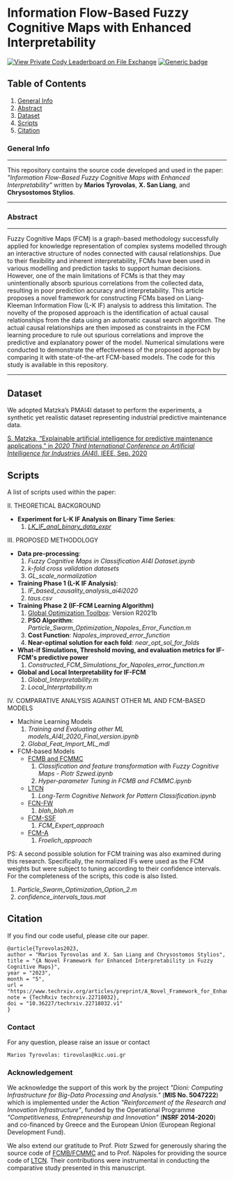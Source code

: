 # Information Flow-Based Fuzzy Cognitive Maps with Enhanced Interpretability
[![View Private Cody Leaderboard on File Exchange](https://www.mathworks.com/matlabcentral/images/matlab-file-exchange.svg)](https://www.mathworks.com/products/matlab.html) [![Generic badge](https://img.shields.io/badge/Python-Powered-<COLOR>.svg)](https://www.python.org/)


## Table of Contents
1. [General Info](#general-info)
2. [Abstract](#abstract)
3. [Dataset](#dataset)
4. [Scripts](#scripts)
5. [Citation](#citation)

### General Info
***
This repository contains the source code developed and used in the paper: *"Information Flow-Based Fuzzy Cognitive Maps with Enhanced Interpretability"* written by **Marios Tyrovolas**, **X. San Liang**, and **Chrysostomos Stylios**. 
***

### Abstract
***
Fuzzy Cognitive Maps (FCM) is a graph-based methodology successfully applied for knowledge representation of complex systems modelled through an interactive structure of nodes connected with causal relationships. Due to their flexibility and inherent interpretability, FCMs have been used in various modelling and prediction tasks to support human decisions. However, one of the main limitations of FCMs is that they may unintentionally absorb spurious correlations from the collected data, resulting in poor prediction accuracy and interpretability. This article proposes a novel framework for constructing FCMs based on Liang-Kleeman Information Flow (L-K IF) analysis to address this limitation. The novelty of the proposed approach is the identification of actual causal relationships from the data using an automatic causal search algorithm.  The actual causal relationships are then imposed as constraints in the FCM learning procedure to rule out spurious correlations and improve the predictive and explanatory power of the model. Numerical simulations were conducted to demonstrate the effectiveness of the proposed approach by comparing it with state-of-the-art FCM-based models. The code for this study is available in this repository.
***

## Dataset

We adopted Matzka’s PMAI4I dataset to perform the experiments, a synthetic yet realistic dataset representing industrial predictive maintenance data.

[S. Matzka, “Explainable artificial intelligence for predictive maintenance applications,” in *2020 Third International Conference on Artificial Intelligence for Industries (AI4I).* IEEE, Sep. 2020](https://ieeexplore.ieee.org/document/9253083)
 

## Scripts

A list of scripts used within the paper:

II. THEORETICAL BACKGROUND

* **Experiment for L-K IF Analysis on Binary Time Series**: 
  1. [*LK_IF_anal_binary_data_expr*](https://github.com/marios-tyrovolas/A-Novel-Framework-for-Enhanced-Interpretability-in-Fuzzy-Cognitive-Maps/tree/main/LK_IF_anal_binary_data_expr)

III. PROPOSED METHODOLOGY

* **Data pre-processing**: 
  1. *Fuzzy Cognitive Maps in Classification AI4I Dataset.ipynb*
  2. *k-fold cross validation datasets*
  3. *GL_scale_normalization* 
* **Training Phase 1 (L-K IF Analysis)**:
  1. *IF_based_causality_analysis_ai4i2020* 
  2. *taus.csv*
* **Training Phase 2 (IF-FCM Learning Algorithm)**
  1. [Global Optimization Toolbox](https://www.mathworks.com/products/global-optimization.html): Version R2021b
  2. **PSO Algorithm**: *Particle_Swarm_Optimization_Napoles_Error_Function.m*
  3. **Cost Function**: *Napoles_improved_error_function*
  4. **Near-optimal solution for each fold**: *near_opt_sol_for_folds*
* **What-if Simulations, Threshold moving, and evaluation metrics for IF-FCM's predictive power**
  1. *Constructed_FCM_Simulations_for_Napoles_error_function.m*
* **Global and Local Interpretability for IF-FCM**
  1. *Global_Interpretability.m*
  2. *Local_Interprtability.m*

IV. COMPARATIVE ANALYSIS AGAINST OTHER ML AND FCM-BASED MODELS
  
   * Machine Learning Models
     1. *Training and Evaluating other ML models_AI4I_2020_Final_version.ipynb*
     2. *Global_Feat_Import_ML_mdl*
  * FCM-based Models      
    * [FCMB and FCMMC](https://github.com/pszwed-ai/fcm_classifier_transformer)
      1. *Classification and feature transformation with Fuzzy Cognitive Maps - Piotr Szwed.ipynb*
      2. *Hyper-parameter Tuning in FCMB and FCMMC.ipynb*
    * [LTCN](https://github.com/gnapoles/ltcn-classifier)
      1. *Long-Term Cognitive Network for Pattern Classification.ipynb*
    * [FCN-FW](https://www.sciencedirect.com/science/article/pii/S1568494621003380)
      1. *blah_blah.m*
    * [FCM-SSF](https://sites.google.com/view/fcm-expert?pli=1)
      1. *FCM_Expert_approach*
    * [FCM-A](https://www.sciencedirect.com/science/article/pii/S0925231216315703)
      1. *Froelich_approach*


PS: A second possible solution for FCM training was also examined during this research. Specifically, the normalized IFs were used as the FCM weights but were subject to tuning according to their confidence intervals. For the completeness of the scripts, this code is also listed.
1. *Particle_Swarm_Optimization_Option_2.m*
2. *confidence_intervals_taus.mat*

## Citation

If you find our code useful, please cite our paper. 

```
@article{Tyrovolas2023,
author = "Marios Tyrovolas and X. San Liang and Chrysostomos Stylios",
title = "{A Novel Framework for Enhanced Interpretability in Fuzzy Cognitive Maps}",
year = "2023",
month = "5",
url = "https://www.techrxiv.org/articles/preprint/A_Novel_Framework_for_Enhanced_Interpretability_in_Fuzzy_Cognitive_Maps/22718032",
note = {TechRxiv techrxiv.22718032},
doi = "10.36227/techrxiv.22718032.v1"
}
```

### Contact

For any question, please raise an issue or contact

```
Marios Tyrovolas: tirovolas@kic.uoi.gr
```
### Acknowledgement

We acknowledge the support of this work by the project *"Dioni: Computing Infrastructure for Big-Data Processing and Analysis."* (**MIS No. 5047222**) which is implemented under the Action *"Reinforcement of the Research and Innovation Infrastructure"*, funded by the Operational Programme *"Competitiveness, Entrepreneurship and Innovation"* (**NSRF 2014-2020**) and co-financed by Greece and the European Union (European Regional Development Fund).

We also extend our gratitude to Prof. Piotr Szwed for generously sharing the source code of [FCMB/FCMMC](https://github.com/pszwed-ai/fcm_classifier_transformer) and to Prof. Nápoles for providing the source code of [LTCN](https://github.com/gnapoles/ltcn-classifier). Their contributions were instrumental in conducting the comparative study presented in this manuscript.

